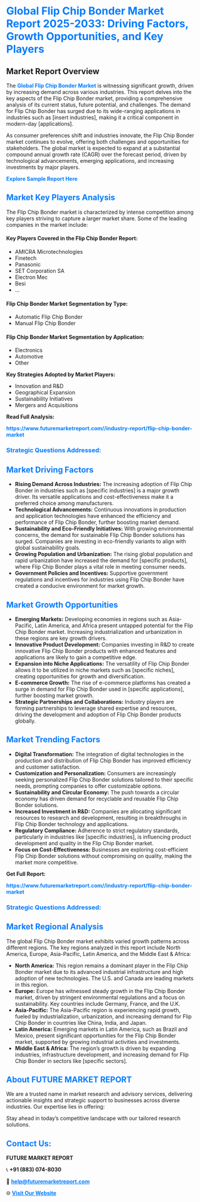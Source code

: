 <h1 style="color: #007BFF;">Global Flip Chip Bonder Market Report 2025-2033: Driving Factors, Growth Opportunities, and Key Players</h1>

<section id="overview">
<h2>Market Report Overview</h2>
<p>The <a href="https://www.futuremarketreport.com//industry-report/flip-chip-bonder-market" style="color: #007BFF; text-decoration: none;"><strong>Global Flip Chip Bonder Market</strong></a> is witnessing significant growth, driven by increasing demand across various industries. This report delves into the key aspects of the Flip Chip Bonder market, providing a comprehensive analysis of its current status, future potential, and challenges. The demand for Flip Chip Bonder has surged due to its wide-ranging applications in industries such as [insert industries], making it a critical component in modern-day [applications].</p>
<p>As consumer preferences shift and industries innovate, the Flip Chip Bonder market continues to evolve, offering both challenges and opportunities for stakeholders. The global market is expected to expand at a substantial compound annual growth rate (CAGR) over the forecast period, driven by technological advancements, emerging applications, and increasing investments by major players.</p>
</section>

<section id="overview">
<p><a href="https://www.futuremarketreport.com//request-sample/reportId=58913" style="color: #007BFF; text-decoration: none;"><strong>Explore Sample Report Here</strong></a></p>
</section>

<section id="key-players">
<h2 style="color: #007BFF;">Market Key Players Analysis</h2>
<p>The Flip Chip Bonder market is characterized by intense competition among key players striving to capture a larger market share. Some of the leading companies in the market include:</p>
<h4>Key Players Covered in the Flip Chip Bonder Report:</h4>
<ul><li>AMICRA Microtechnologies</li><li>Finetech</li><li>Panasonic</li><li>SET Corporation SA</li><li>Electron Mec</li><li>Besi</li><li>...</li></ul>
<h4>Flip Chip Bonder Market Segmentation by Type:</h4>
<ul><li>Automatic Flip Chip Bonder</li><li>Manual Flip Chip Bonder</li></ul>

<h4>Flip Chip Bonder Market Segmentation by Application:</h4>
<ul><li>Electronics</li><li>Automotive</li><li>Other</li></ul>
<p><strong>Key Strategies Adopted by Market Players:</strong></p>
<ul>
<li>Innovation and R&D</li>
<li>Geographical Expansion</li>
<li>Sustainability Initiatives</li>
<li>Mergers and Acquisitions</li>
</ul>
</section>

<section>
<p><strong>Read Full Analysis: </strong></p><a href="https://www.futuremarketreport.com//industry-report/flip-chip-bonder-market" style="color: #007BFF; text-decoration: none;"><strong>https://www.futuremarketreport.com//industry-report/flip-chip-bonder-market</strong></a>
<h3 style="color: #007BFF;">Strategic Questions Addressed:</h3>
</section>

<section id="driving-factors">
<h2 style="color: #007BFF;">Market Driving Factors</h2>
<ul>
<li><strong>Rising Demand Across Industries:</strong> The increasing adoption of Flip Chip Bonder in industries such as [specific industries] is a major growth driver. Its versatile applications and cost-effectiveness make it a preferred choice among manufacturers.</li>
<li><strong>Technological Advancements:</strong> Continuous innovations in production and application technologies have enhanced the efficiency and performance of Flip Chip Bonder, further boosting market demand.</li>
<li><strong>Sustainability and Eco-Friendly Initiatives:</strong> With growing environmental concerns, the demand for sustainable Flip Chip Bonder solutions has surged. Companies are investing in eco-friendly variants to align with global sustainability goals.</li>
<li><strong>Growing Population and Urbanization:</strong> The rising global population and rapid urbanization have increased the demand for [specific products], where Flip Chip Bonder plays a vital role in meeting consumer needs.</li>
<li><strong>Government Policies and Incentives:</strong> Supportive government regulations and incentives for industries using Flip Chip Bonder have created a conducive environment for market growth.</li>
</ul>
</section>

<section id="growth-opportunities">
<h2 style="color: #007BFF;">Market Growth Opportunities</h2>
<ul>
<li><strong>Emerging Markets:</strong> Developing economies in regions such as Asia-Pacific, Latin America, and Africa present untapped potential for the Flip Chip Bonder market. Increasing industrialization and urbanization in these regions are key growth drivers.</li>
<li><strong>Innovative Product Development:</strong> Companies investing in R&D to create innovative Flip Chip Bonder products with enhanced features and applications are likely to gain a competitive edge.</li>
<li><strong>Expansion into Niche Applications:</strong> The versatility of Flip Chip Bonder allows it to be utilized in niche markets such as [specific niches], creating opportunities for growth and diversification.</li>
<li><strong>E-commerce Growth:</strong> The rise of e-commerce platforms has created a surge in demand for Flip Chip Bonder used in [specific applications], further boosting market growth.</li>
<li><strong>Strategic Partnerships and Collaborations:</strong> Industry players are forming partnerships to leverage shared expertise and resources, driving the development and adoption of Flip Chip Bonder products globally.</li>
</ul>
</section>

<section id="trending-factors">
<h2 style="color: #007BFF;">Market Trending Factors</h2>
<ul>
<li><strong>Digital Transformation:</strong> The integration of digital technologies in the production and distribution of Flip Chip Bonder has improved efficiency and customer satisfaction.</li>
<li><strong>Customization and Personalization:</strong> Consumers are increasingly seeking personalized Flip Chip Bonder solutions tailored to their specific needs, prompting companies to offer customizable options.</li>
<li><strong>Sustainability and Circular Economy:</strong> The push towards a circular economy has driven demand for recyclable and reusable Flip Chip Bonder solutions.</li>
<li><strong>Increased Investment in R&D:</strong> Companies are allocating significant resources to research and development, resulting in breakthroughs in Flip Chip Bonder technology and applications.</li>
<li><strong>Regulatory Compliance:</strong> Adherence to strict regulatory standards, particularly in industries like [specific industries], is influencing product development and quality in the Flip Chip Bonder market.</li>
<li><strong>Focus on Cost-Effectiveness:</strong> Businesses are exploring cost-efficient Flip Chip Bonder solutions without compromising on quality, making the market more competitive.</li>
</ul>
</section>

<section>
<p><strong>Get Full Report: </strong></p><a href="https://www.futuremarketreport.com//industry-report/flip-chip-bonder-market" style="color: #007BFF; text-decoration: none;"><strong>https://www.futuremarketreport.com//industry-report/flip-chip-bonder-market</strong></a>
<h3 style="color: #007BFF;">Strategic Questions Addressed:</h3>
</section>


<section id="regional-analysis">
<h2 style="color: #007BFF;">Market Regional Analysis</h2>
<p>The global Flip Chip Bonder market exhibits varied growth patterns across different regions. The key regions analyzed in this report include North America, Europe, Asia-Pacific, Latin America, and the Middle East & Africa:</p>
<ul>
<li><strong>North America:</strong> This region remains a dominant player in the Flip Chip Bonder market due to its advanced industrial infrastructure and high adoption of new technologies. The U.S. and Canada are leading markets in this region.</li>
<li><strong>Europe:</strong> Europe has witnessed steady growth in the Flip Chip Bonder market, driven by stringent environmental regulations and a focus on sustainability. Key countries include Germany, France, and the U.K.</li>
<li><strong>Asia-Pacific:</strong> The Asia-Pacific region is experiencing rapid growth, fueled by industrialization, urbanization, and increasing demand for Flip Chip Bonder in countries like China, India, and Japan.</li>
<li><strong>Latin America:</strong> Emerging markets in Latin America, such as Brazil and Mexico, present significant opportunities for the Flip Chip Bonder market, supported by growing industrial activities and investments.</li>
<li><strong>Middle East & Africa:</strong> The region’s growth is driven by expanding industries, infrastructure development, and increasing demand for Flip Chip Bonder in sectors like [specific sectors].</li>
</ul>
</section>

<footer>
<h2 style="color: #007BFF;">About FUTURE MARKET REPORT</h2>
<p>We are a trusted name in market research and advisory services, delivering actionable insights and strategic support to businesses across diverse industries. Our expertise lies in offering:</p>

<p>Stay ahead in today’s competitive landscape with our tailored research solutions.</p>

<h2 style="color: #007BFF;">Contact Us:</h2>
<p><strong>FUTURE MARKET REPORT</strong></p>
<p>📞 <strong>+91 (883) 074-8030</strong></p>
<p>📧 <strong><a href="mailto:help@futuremarketreport.com" style="color: #007BFF;">help@futuremarketreport.com</a></strong></p>
<p>🌐 <strong><a href="https://www.futuremarketreport.com/" style="color: #007BFF;">Visit Our Website</a></strong></p>
</footer>